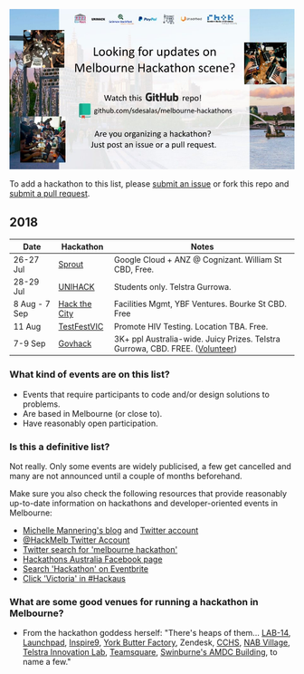![Melbourne Hackathons](melbourne-hackathons.jpg)

To add a hackathon to this list, please [submit an issue](https://github.com/sdesalas/melbourne-hackathons/issues) or fork this repo and [submit a pull request](https://help.github.com/articles/creating-a-pull-request-from-a-fork/). 


## 2018 

| Date            | Hackathon                                                | Notes            |
| --------------- | -------------------------------------------------------- | --------------------- |
| 26-27 Jul | [Sprout](https://www.eventbrite.com.au/e/sprout-hackathon-tickets-45578737230?aff=ebdssbdestsearch) | Google Cloud + ANZ @  Cognizant. William St CBD, Free. |
| 28-29 Jul | [UNIHACK](https://unihack.net/melbourne/) | Students only. Telstra Gurrowa. | 
| 8 Aug - 7 Sep | [Hack the City](https://www.eventbrite.com.au/e/hack-the-city-tickets-47290113001?aff=ebdssbdestsearch) | Facilities Mgmt, YBF Ventures. Bourke St CBD. Free |
| 11 Aug | [TestFestVIC](https://www.testfestvictoria.com/) | Promote HIV Testing. Location TBA. Free. | 
| 7-9 Sep | [Govhack](https://www.govhack.org/locations/melbourne/) | 3K+ ppl Australia-wide. Juicy Prizes. Telstra Gurrowa, CBD. FREE. ([Volunteer](https://docs.google.com/forms/d/e/1FAIpQLSfOix1Zcej89FZWt_BuebhZmkQtJcXCWd5sAnQfydmLlE9IVQ/viewform)) | 

### What kind of events are on this list?

- Events that require participants to code and/or design solutions to problems.
- Are based in Melbourne (or close to).
- Have reasonably open participation.

### Is this a definitive list?

Not really.  Only some events are widely publicised, a few get cancelled and many are not announced until a couple of months beforehand. 

Make sure you also check the following resources that provide reasonably up-to-date information on hackathons and developer-oriented events in Melbourne:

- [Michelle Mannering's blog](https://hackathonqueen.com/hackathons/) and [Twitter account](https://twitter.com/MishManners/)
- [@HackMelb Twitter Account](https://twitter.com/HackMelb)
- [Twitter search for 'melbourne hackathon'](https://twitter.com/search?q=melbourne%20hackathon&src=typd)
- [Hackathons Australia Facebook page](https://www.facebook.com/groups/hackathonsaustralia/)
- [Search 'Hackathon' on Eventbrite](https://www.eventbrite.com.au/d/australia--melbourne/hackathon/?mode=search)
- [Click 'Victoria' in #Hackaus](https://www.hackathonsaustralia.com/)

### What are some good venues for running a hackathon in Melbourne?

- From the hackathon goddess herself: "There's heaps of them... [LAB-14](http://www.carltonconnect.com.au/about/lab-14/), [Launchpad](http://www.launchpadcentre.com/), [Inspire9](http://inspire9.com/), [York Butter Factory](http://yorkbutterfactory.com/), Zendesk, [CCHS](http://www.hackmelbourne.org/), [NAB Village](http://www.nabvillage.com.au/), [Telstra Innovation Lab](http://exchange.telstra.com.au/2016/04/22/local-innovators-re-think-reality-at-it-hackathon/), [Teamsquare](https://teamsquare.co/), [Swinburne's AMDC Building](http://www.swinburne.edu.au/research/strengths-achievements/contact-us/), to name a few."
